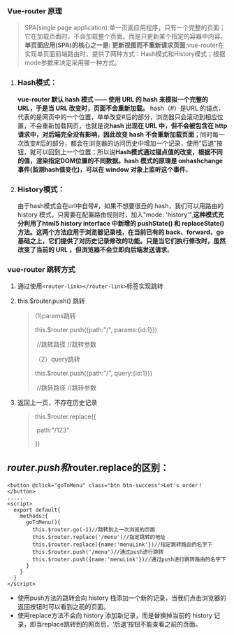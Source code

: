 ### Vue-router 原理

> SPA(single page application):单一页面应用程序，只有一个完整的页面；它在加载页面时，不会加载整个页面，而是只更新某个指定的容器中内容。**单页面应用(SPA)的核心之一是: 更新视图而不重新请求页面**;vue-router在实现单页面前端路由时，提供了两种方式：Hash模式和History模式；根据mode参数来决定采用哪一种方式。

1. ### Hash模式：

   **vue-router 默认 hash 模式 —— 使用 URL 的 hash 来模拟一个完整的 URL，于是当 URL 改变时，页面不会重新加载。** hash（#）是URL 的锚点，代表的是网页中的一个位置，单单改变#后的部分，浏览器只会滚动到相应位置，不会重新加载网页，也就是说**hash 出现在 URL 中，但不会被包含在 http 请求中，对后端完全没有影响，因此改变 hash 不会重新加载页面**；同时每一次改变#后的部分，都会在浏览器的访问历史中增加一个记录，使用”后退”按钮，就可以回到上一个位置；所以说**Hash模式通过锚点值的改变，根据不同的值，渲染指定DOM位置的不同数据。hash 模式的原理是 onhashchange 事件(监测hash值变化)，可以在 window 对象上监听这个事件**。

2. ### History模式：

   由于hash模式会在url中自带#，如果不想要很丑的 hash，我们可以用路由的 history 模式，只需要在配置路由规则时，加入"mode: 'history'",**这种模式充分利用了html5 history interface 中新增的 pushState() 和 replaceState() 方法。这两个方法应用于浏览器记录栈，在当前已有的 back、forward、go 基础之上，它们提供了对历史记录修改的功能。只是当它们执行修改时，虽然改变了当前的 URL ，但浏览器不会立即向后端发送请求**。

### vue-router 跳转方式

1. 通过使用`<router-link></router-link>`标签实现跳转

2. this.$router.push() 跳转

   > (1)params跳转
   >
   > this.$router.push({path:"/", params:{id:1}})
   >
   > ​             //跳转路径   //跳转参数
   >
   > （2）query跳转
   >
   > this.$router.push({path:"/", query:{id:1}})
   >
   > ​             //跳转路径   //跳转参数

3. 返回上一页，不存在历史记录

   > this.$router.replace({
   >
   > ​	path:"/123"
   >
   > })



## $router.push和$router.replace的区别：
```vue
<button @click="goToMenu" class="btn btn-success">Let's order！</button>
.....
<script>
  export default{
    methods:{
      goToMenu(){
        this.$router.go(-1)//跳转到上一次浏览的页面
        this.$router.replace('/menu')//指定跳转的地址
        this.$router.replace({name:'menuLink'})//指定跳转路由的名字下
        this.$router.push('/menu')//通过push进行跳转
        this.$router.push({name:'menuLink'})//通过push进行跳转路由的名字下
      }
    }
  }
</script>
```
+ 使用push方法的跳转会向 history 栈添加一个新的记录，当我们点击浏览器的返回按钮时可以看到之前的页面。
+ 使用replace方法不会向 history 添加新记录，而是替换掉当前的 history 记录，即当replace跳转到的网页后，‘后退’按钮不能查看之前的页面。
